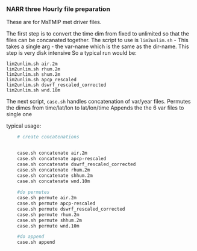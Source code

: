 ### NARR three Hourly file preparation

These are for MsTMIP met driver files.

The first step is to convert the time dim from fixed to unlimited so that the files can be concanated together.
The script to use is `lim2unlim.sh` - This takes a single arg - the var-name which is the same as the dir-name.
This step is very disk intensive 
So a typical run would be:


    lim2unlim.sh air.2m
    lim2unlim.sh rhum.2m
    lim2unlim.sh shum.2m
    lim2unlim.sh apcp_rescaled
    lim2unlim.sh dswrf_rescaled_corrected 
    lim2unlim.sh wnd.10m

The next script, `case.sh` handles concatenation of var/year files.
Permutes the dimes from time/lat/lon to lat/lon/time
Appends the the 6 var files to  single one


typical usage:

```sh
    # create concatenations


    case.sh concatenate air.2m
    case.sh concatenate apcp-rescaled
    case.sh concatenate dswrf_rescaled_corrected
    case.sh concatenate rhum.2m
    case.sh concatenate shhum.2m
    case.sh concatenate wnd.10m
    
    #do permutes
    case.sh permute air.2m
    case.sh permute apcp-rescaled
    case.sh permute dswrf_rescaled_corrected
    case.sh permute rhum.2m
    case.sh permute shhum.2m
    case.sh permute wnd.10m

    #do append
    case.sh append
```
